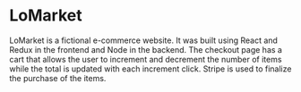 # LoMarket

LoMarket is a fictional e-commerce website. It was built using React and Redux in the 
frontend and Node in the backend. The checkout page has a cart that allows the user to 
increment and decrement the number of items while the total is updated with each 
increment click. Stripe is used to finalize the purchase of the items.


